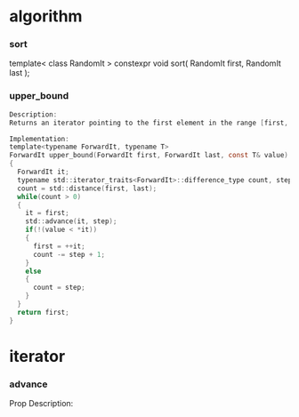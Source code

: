 # algorithm
### sort
template< class RandomIt >
constexpr void sort( RandomIt first, RandomIt last );

### upper_bound 
```c
Description:
Returns an iterator pointing to the first element in the range [first, last) that is greater than value, or last if no such element is found.

Implementation:
template<typename ForwardIt, typename T>
ForwardIt upper_bound(ForwardIt first, ForwardIt last, const T& value)
{
  ForwardIt it;
  typename std::iterator_traits<ForwardIt>::difference_type count, step;
  count = std::distance(first, last);
  while(count > 0)
  {
    it = first;
    std::advance(it, step);
    if(!(value < *it))
    {
      first = ++it;
      count -= step + 1;
    }
    else
    {
      count = step;
    }
  }
  return first;
}
```

# iterator
### advance
Prop
Description:
